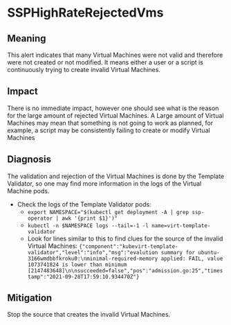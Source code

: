 # SSPHighRateRejectedVms

## Meaning

This alert indicates that many Virtual Machines were not valid and therefore were not created or not modified.
It means either a user or a script is continuously trying to create invalid Virtual Machines.

## Impact

There is no immediate impact, however one should see what is the reason for the large amount of rejected Virtual Machines.
A Large amount of Virtual Machines may mean that something is not going to work as planned, for example, a script may be consistently failing to create or modify Virtual Machines

## Diagnosis

The validation and rejection of the Virtual Machines is done by the Template Validator, so one may find more information in the logs of the Virtual Machine pods.

- Check the logs of the Template Validator pods:
	- `export NAMESPACE="$(kubectl get deployment -A | grep ssp-operator | awk '{print $1}')"`
	- `kubectl -n $NAMESPACE logs --tail=-1 -l name=virt-template-validator`
	- Look for lines similar to this to find clues for the source of the invalid Virtual Machines:
	  `{"component":"kubevirt-template-validator","level":"info","msg":"evalution summary for ubuntu-3166wmdbbfkroku0:\nminimal-required-memory applied: FAIL, value 1073741824 is lower than minimum [2147483648]\n\nsucceeded=false","pos":"admission.go:25","timestamp":"2021-09-28T17:59:10.934470Z"}`
 
## Mitigation

Stop the source that creates the invalid Virtual Machines.
